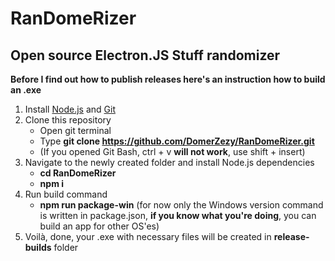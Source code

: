 # RanDomeRizer

## Open source Electron.JS Stuff randomizer

**Before I find out how to publish releases here's an instruction how to build an .exe**

1. Install [Node.js](https://nodejs.org/en/download/) and [Git](https://git-scm.com/downloads)
2. Clone this repository
   - Open git terminal
   - Type **git clone https://github.com/DomerZezy/RanDomeRizer.git**
   - (If you opened Git Bash, ctrl + v **will not work**, use shift + insert)
3. Navigate to the newly created folder and install Node.js dependencies
   - **cd RanDomeRizer**
   - **npm i**
4. Run build command
   - **npm run package-win** (for now only the Windows version command is written in package.json, **if you know what you're doing**, you can build an app for other OS'es)
5. Voilà, done, your .exe with necessary files will be created in **release-builds** folder
